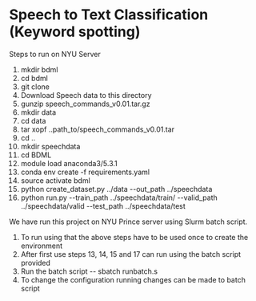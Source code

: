 # Speech to Text Classification (Keyword spotting)
Steps to run on NYU Server 
1. mkdir bdml 
2. cd bdml 
3. git clone 
4. Download Speech data to this directory
5. gunzip speech_commands_v0.01.tar.gz
7. mkdir data 
8. cd data
9. tar xopf ..path_to/speech_commands_v0.01.tar 
10. cd ..
11. mkdir speechdata 
12. cd BDML
13. module load anaconda3/5.3.1
14. conda env create -f requirements.yaml
15. source activate bdml
16. python create_dataset.py ../data --out_path ../speechdata
17. python run.py --train_path ../speechdata/train/ --valid_path ../speechdata/valid --test_path ../speechdata/test


We have run this project on NYU Prince server using Slurm batch script.

1. To run using that the above steps have to be used once to create the environment 
2. After first use steps 13, 14, 15 and 17 can run using the batch script provided
3. Run the batch script --
sbatch runbatch.s
4. To change the configuration running changes can be made to batch script



